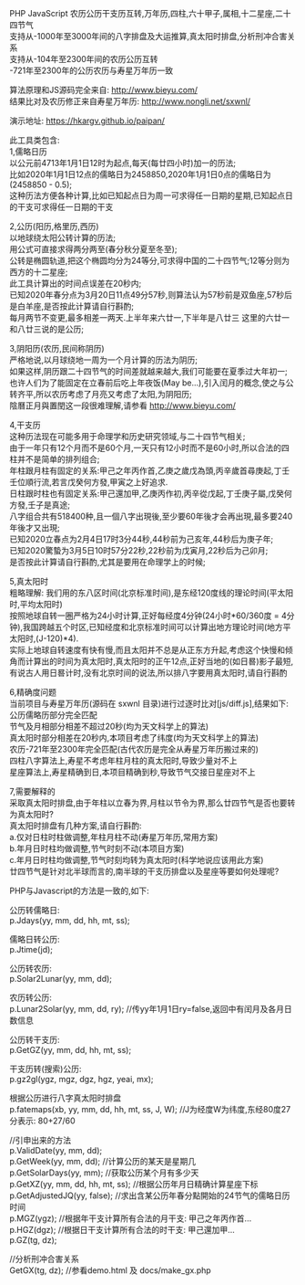 PHP JavaScript 农历公历干支历互转,万年历,四柱,六十甲子,属相,十二星座,二十四节气<br />
支持从-1000年至3000年间的八字排盘及大运推算,真太阳时排盘,分析刑冲合害关系<br />
支持从-104年至2300年间的农历公历互转<br />
-721年至2300年的公历农历与寿星万年历一致<br />

算法原理和JS源码完全来自: http://www.bieyu.com/<br />
结果比对及农历修正来自寿星万年历: http://www.nongli.net/sxwnl/<br />

演示地址: https://hkargv.github.io/paipan/ <br />

此工具类包含:<br />
1,儒略日历<br />
以公元前4713年1月1日12时为起点,每天(每廿四小时)加一的历法;<br />
比如2020年1月1日12点的儒略日为2458850,2020年1月1日0点的儒略日为(2458850 - 0.5);<br />
这种历法方便各种计算,比如已知起点日为周一可求得任一日期的星期,已知起点日的干支可求得任一日期的干支<br />

2,公历(阳历,格里历,西历)<br />
以地球绕太阳公转计算的历法;<br />
用公式可直接求得两分两至(春分秋分夏至冬至);<br />
公转是椭圆轨道,把这个椭圆均分为24等分,可求得中国的二十四节气;12等分则为西方的十二星座;<br />
此工具计算出的时间点误差在20秒内;<br />
已知2020年春分点为3月20日11点49分57秒,则算法认为57秒前是双鱼座,57秒后是白羊座,是否按此计算请自行斟酌;<br />
每月两节不变更,最多相差一两天.上半年来六廿一,下半年是八廿三 这里的六廿一和八廿三说的是公历;<br />

3,阴阳历(农历,民间称阴历)<br />
严格地说,以月球绕地一周为一个月计算的历法为阴历;<br />
如果这样,阴历跟二十四节气的时间差就越来越大,我们可能要在夏季过大年初一;<br />
也许人们为了能固定在立春前后吃上年夜饭(May be...),引入闰月的概念,使之与公转齐平,所以农历考虑了月亮又考虑了太阳,为阴阳历;<br />
陰曆正月與置閏这一段很难理解,请参看 http://www.bieyu.com/<br />

4,干支历<br />
这种历法现在可能多用于命理学和历史研究领域,与二十四节气相关;<br />
由于一年只有12个月而不是60个月,一天只有12小时而不是60小时,所以合法的四柱并不是简单的排列组合;<br />
年柱跟月柱有固定的关系:甲己之年丙作首,乙庚之歲戊為頭,丙辛歲首尋庚起,丁壬壬位順行流,若言戊癸何方發,甲寅之上好追求.<br />
日柱跟时柱也有固定关系:甲己還加甲,乙庚丙作初,丙辛從戊起,丁壬庚子屬,戊癸何方發,壬子是真途;<br />
八字组合共有518400种,且一個八字出現後,至少要60年後才会再出現,最多要240年後才又出現;<br />
已知2020立春点为2月4日17时3分44秒,44秒前为己亥年,44秒后为庚子年;<br />
已知2020驚蟄为3月5日10时57分22秒,22秒前为戊寅月,22秒后为己卯月;<br />
是否按此计算请自行斟酌,尤其是要用在命理学上的时候;<br />

5,真太阳时<br />
粗略理解: 我们用的东八区时间(北京标准时间),是东经120度线的理论时间(平太阳时,平均太阳时)<br />
按照地球自转一圈严格为24小时计算,正好每经度4分钟(24小时*60/360度 = 4分钟),我国跨越五个时区,已知经度和北京标准时间可以计算出地方理论时间(地方平太阳时,(J-120)*4).<br />
实际上地球自转速度有快有慢,而且太阳并不总是从正东方升起,考虑这个快慢和倾角而计算出的时间为真太阳时,真太阳时的正午12点,正好当地的(如日晷)影子最短,<br />
有说古人用日晷计时,没有北京时间的说法,所以排八字要用真太阳时,请自行斟酌<br />

6,精确度问题<br />
当前项目与寿星万年历(源码在 sxwnl 目录)进行过逐时比对[js/diff.js],结果如下:<br />
公历儒略历部分完全匹配<br />
节气及月相部分相差不超过20秒(均为天文科学上的算法)<br />
真太阳时部分相差在20秒内,本项目考虑了纬度(均为天文科学上的算法)<br />
农历-721年至2300年完全匹配(古代农历是完全从寿星万年历搬过来的)<br />
四柱八字算法上,寿星不考虑年柱月柱的真太阳时,导致少量对不上<br />
星座算法上,寿星精确到日,本项目精确到秒,导致节气交接日星座对不上<br />

7,需要解释的<br />
采取真太阳时排盘,由于年柱以立春为界,月柱以节令为界,那么廿四节气是否也要转为真太阳时?<br />
真太阳时排盘有几种方案,请自行斟酌:<br />
a.仅对日柱时柱做调整,年柱月柱不动(寿星万年历,常用方案)<br />
b.年月日时柱均做调整,节气时刻不动(本项目方案)<br />
c.年月日时柱均做调整,节气时刻均转为真太阳时(科学地说应该用此方案)<br />
廿四节气是针对北半球而言的,南半球的干支历排盘以及星座等要如何处理呢?<br />

PHP与Javascript的方法是一致的,如下:<br />

公历转儒略日:<br />
p.Jdays(yy, mm, dd, hh, mt, ss);<br />

儒略日转公历:<br />
p.Jtime(jd);<br />

公历转农历:<br />
p.Solar2Lunar(yy, mm, dd);<br />

农历转公历:<br />
p.Lunar2Solar(yy, mm, dd, ry); //传yy年1月1日ry=false,返回中有闰月及各月日数信息<br />

公历转干支历:<br />
p.GetGZ(yy, mm, dd, hh, mt, ss);<br />

干支历转(搜索)公历:<br />
p.gz2gl(ygz, mgz, dgz, hgz, yeai, mx);<br />

根据公历进行八字真太阳时排盘<br />
p.fatemaps(xb, yy, mm, dd, hh, mt, ss, J, W); //J为经度W为纬度,东经80度27分表示: 80+27/60<br />

//引申出来的方法<br />
p.ValidDate(yy, mm, dd);<br />
p.GetWeek(yy, mm, dd); //计算公历的某天是星期几<br />
p.GetSolarDays(yy, mm); //获取公历某个月有多少天<br />
p.GetXZ(yy, mm, dd, hh, mt, ss); //根据公历年月日精确计算星座下标<br />
p.GetAdjustedJQ(yy, false); //求出含某公历年春分點開始的24节气的儒略日历时间<br />
p.MGZ(ygz); //根据年干支计算所有合法的月干支: 甲己之年丙作首...<br />
p.HGZ(dgz); //根据日干支计算所有合法的时干支: 甲己還加甲...<br />
p.GZ(tg, dz);<br />

//分析刑冲合害关系<br />
GetGX(tg, dz); //参看demo.html 及 docs/make_gx.php